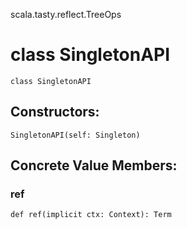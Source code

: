 scala.tasty.reflect.TreeOps
# class SingletonAPI

<pre><code class="language-scala" >class SingletonAPI</pre></code>
## Constructors:
<pre><code class="language-scala" >SingletonAPI(self: Singleton)</pre></code>

## Concrete Value Members:
### ref
<pre><code class="language-scala" >def ref(implicit ctx: Context): Term</pre></code>

